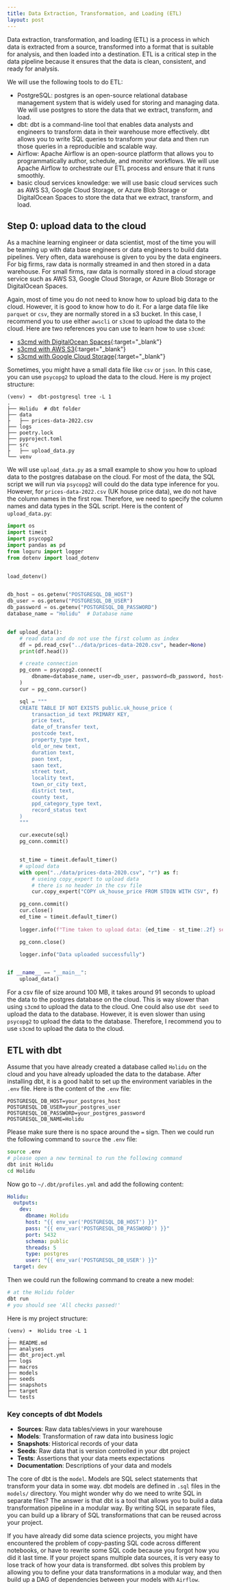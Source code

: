 ```yaml
---
title: Data Extraction, Transformation, and Loading (ETL)
layout: post
---
```


<span class="firstcharacter">D</span>ata extraction, transformation, and loading (ETL) is a process in which data is extracted from a source, transformed into a format that is suitable for analysis, and then loaded into a destination. ETL is a critical step in the data pipeline because it ensures that the data is clean, consistent, and ready for analysis.

We will use the following tools to do ETL:

- <span class="emphasis">PostgreSQL</span>: postgres is an open-source relational database management system that is widely used for storing and managing data. We will use postgres to store the data that we extract, transform, and load.
- <span class="emphasis">dbt</span>: dbt is a command-line tool that enables data analysts and engineers to transform data in their warehouse more effectively. dbt allows you to write SQL queries to transform your data and then run those queries in a reproducible and scalable way.
- <span class="emphasis">Airflow</span>: Apache Airflow is an open-source platform that allows you to programmatically author, schedule, and monitor workflows. We will use Apache Airflow to orchestrate our ETL process and ensure that it runs smoothly.
- <span class="emphasis">basic cloud services knowledge</span>: we will use basic cloud services such as AWS S3, Google Cloud Storage, or Azure Blob Storage or DigitalOcean Spaces to store the data that we extract, transform, and load.


## Step 0: upload data to the cloud

As a machine learning engineer or data scientist, most of the time you will be teaming up with data base engineers or data engineers to build data pipelines. Very often, data warehouse is given to you by the data engineers. For big firms, raw data is normally streamed in and then stored in a data warehouse. For small firms, raw data is normally stored in a cloud storage service such as AWS S3, Google Cloud Storage, or Azure Blob Storage or DigitalOcean Spaces.

Again, <span class="exploration"> most of time you do not need to know how to upload big data to the cloud. </span> However, it is good to know how to do it. For a large data file like `parquet` or `csv`, they are normally stored in a s3 bucket. In this case, I recommend you to use either `awscli` or `s3cmd` to upload the data to the cloud. Here are two references you can use to learn how to use `s3cmd`:

- [s3cmd with DigitalOcean Spaces](https://docs.digitalocean.com/products/spaces/reference/s3cmd-usage/){:target="_blank"}
- [s3cmd with AWS S3](https://simplebackups.com/blog/mastering-s3-sync-s3cmd-rclone-ultimate-guide/){:target="_blank"}
- [s3cmd with Google Cloud Storage](https://addshore.com/2022/09/google-cloud-storage-upload-with-s3cmd/){:target="_blank"}

Sometimes, you might have a small data file like `csv` or `json`. In this case, you can use `psycopg2` to upload the data to the cloud. Here is my project structure:

```plaintext
(venv) ➜  dbt-postgresql tree -L 1
.
├── Holidu  # dbt folder
├── data
├   ├── prices-data-2022.csv
├── logs
├── poetry.lock
├── pyproject.toml
├── src
├   ├── upload_data.py
└── venv
```

We will use `upload_data.py` as a small example to show you how to upload data to the postgres database on the cloud. For most of the data, the SQL script we will run via `psycopg2` will could do the data type inference for you. However, for `prices-data-2022.csv` (UK house price data), we do not have the column names in the first row. Therefore, we need to specify the column names and data types in the SQL script. Here is the content of `upload_data.py`:

```python
import os
import timeit
import psycopg2
import pandas as pd
from loguru import logger
from dotenv import load_dotenv


load_dotenv()


db_host = os.getenv("POSTGRESQL_DB_HOST")
db_user = os.getenv("POSTGRESQL_DB_USER")
db_password = os.getenv("POSTGRESQL_DB_PASSWORD")
database_name = "Holidu"  # Database name


def upload_data():
    # read data and do not use the first column as index
    df = pd.read_csv("../data/prices-data-2020.csv", header=None)
    print(df.head())

    # create connection
    pg_conn = psycopg2.connect(
        dbname=database_name, user=db_user, password=db_password, host=db_host
    )
    cur = pg_conn.cursor()

    sql = """
    CREATE TABLE IF NOT EXISTS public.uk_house_price (
        transaction_id text PRIMARY KEY,
        price text,
        date_of_transfer text,
        postcode text,
        property_type text,
        old_or_new text,
        duration text,
        paon text,
        saon text,
        street text,
        locality text,
        town_or_city text,
        district text,
        county text,
        ppd_category_type text,
        record_status text
    )
    """

    cur.execute(sql)
    pg_conn.commit()


    st_time = timeit.default_timer()
    # upload data
    with open("../data/prices-data-2020.csv", "r") as f:
        # useing copy_expert to upload data
        # there is no header in the csv file
        cur.copy_expert("COPY uk_house_price FROM STDIN WITH CSV", f)

    pg_conn.commit()
    cur.close()
    ed_time = timeit.default_timer()
    
    logger.info(f"Time taken to upload data: {ed_time - st_time:.2f} seconds")

    pg_conn.close()

    logger.info("Data uploaded successfully")


if __name__ == "__main__":
    upload_data()
```

For a csv file of size around 100 MB, it takes around 91 seconds to upload the data to the postgres database on the cloud. This is way slower than using `s3cmd` to upload the data to the cloud. One could also use `dbt seed` to upload the data to the database. However, it is even slower than using `psycopg2` to upload the data to the database. Therefore, I recommend you to use `s3cmd` to upload the data to the cloud.


## ETL with dbt

Assume that you have already created a database called `Holidu` on the cloud and you have already uploaded the data to the database. After installing dbt, it is a good habit to set up the environment variables in the `.env` file. Here is the content of the `.env` file:

```plaintext
POSTGRESQL_DB_HOST=your_postgres_host
POSTGRESQL_DB_USER=your_postgres_user
POSTGRESQL_DB_PASSWORD=your_postgres_password
POSTGRESQL_DB_NAME=Holidu
```

Please <span class="emphasis">make sure there is no space around the `=` sign</span>. Then we could run the following command to `source` the `.env` file:

```bash
source .env
# please open a new terminal to run the following command
dbt init Holidu
cd Holidu
```

Now go to `~/.dbt/profiles.yml` and add the following content:

```yaml
Holidu:
  outputs:
    dev:
      dbname: Holidu
      host: "{{ env_var('POSTGRESQL_DB_HOST') }}"
      pass: "{{ env_var('POSTGRESQL_DB_PASSWORD') }}"
      port: 5432
      schema: public
      threads: 5
      type: postgres
      user: "{{ env_var('POSTGRESQL_DB_USER') }}"
  target: dev
```

Then we could run the following command to create a new model:

```bash
# at the Holidu folder
dbt run
# you should see 'All checks passed!'
```

Here is my project structure:

```plaintext
(venv) ➜  Holidu tree -L 1
.
├── README.md
├── analyses
├── dbt_project.yml
├── logs
├── macros
├── models
├── seeds
├── snapshots
├── target
└── tests
```


### Key concepts of dbt Models

- **Sources**: Raw data tables/views in your warehouse
- **Models**: Transformation of raw data into business logic
- **Snapshots**: Historical records of your data
- **Seeds**: Raw data that is version controlled in your dbt project
- **Tests**: Assertions that your data meets expectations
- **Documentation**: Descriptions of your data and models

The core of dbt is the `model`. Models are SQL select statements that transform your data in some way. dbt models are defined in `.sql` files in the `models/` directory. You might wonder why do we need to write SQL in separate files? The answer is that dbt is a tool that allows you to build a data transformation pipeline in a modular way. By writing SQL in separate files, you can build up a library of SQL transformations that can be reused across your project.

If you have already did some data science projects, you might have encountered the problem of copy-pasting SQL code across different notebooks, or have to rewrite some SQL code because you forgot how you did it last time. If your project spans multiple data sources, it is very easy to lose track of how your data is transformed. dbt solves this problem by allowing you to define your data transformations in a modular way, and then build up a DAG of dependencies between your models with `Airflow`.